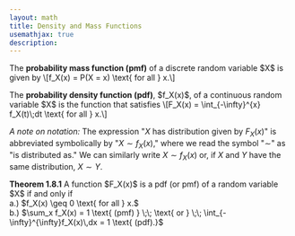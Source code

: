 ```yaml
---
layout: math
title: Density and Mass Functions
usemathjax: true
description:
---
```


<p class="box def">
The <strong>probability mass function (pmf)</strong> of a discrete random variable $X$ is given by
\[f_X(x) = P(X = x) \text{ for all } x.\]
</p>

<p class="box def">
The <strong>probability density function (pdf)</strong>, $f_X(x)$, of a continuous random variable $X$ is the function that satisfies
\[F_X(x) = \int_{-\infty}^{x} f_X(t)\;dt \text{ for all } x.\] 
</p>

*A note on notation:* The expression "$X$ has distribution given by $F_X(x)$" is abbreviated symbolically by "$X \sim f_X(x),$" where we read the symbol "$\sim$" as "is distributed as." We can similarly write $X \sim f_X(x)$ or, if $X$ and $Y$ have the same distribution, $X \sim Y.$

<div class="box theorem">
<strong>Theorem 1.8.1</strong>
A function $F_X(x)$ is a pdf (or pmf) of a random variable $X$ if and only if <br>
a.) $f_X(x) \geq 0 \text{ for all } x.$ <br>
b.) $\sum_x f_X(x) = 1 \text{ (pmf) } \;\; \text{ or } \;\; \int_{-\infty}^{\infty}f_X(x)\,dx = 1 \text{ (pdf).}$
<div>